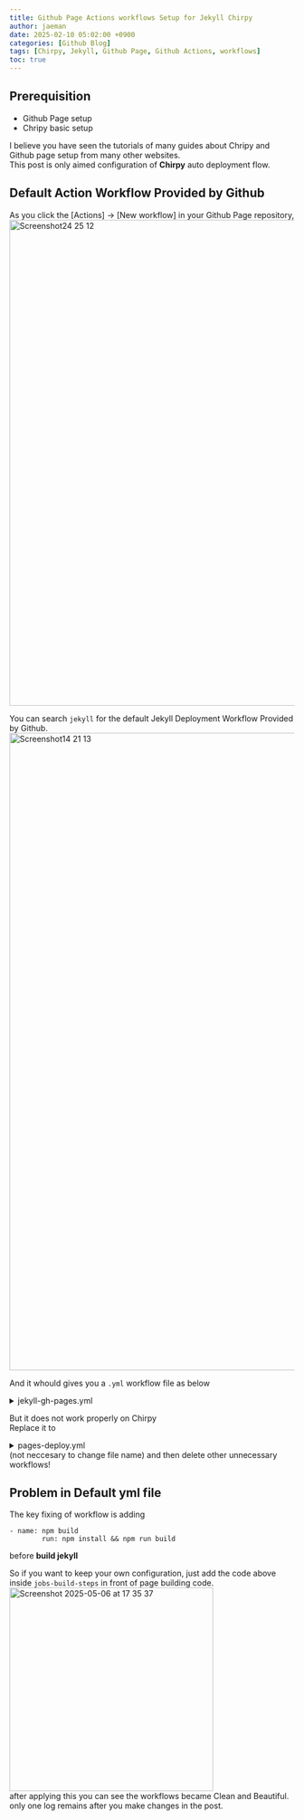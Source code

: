 ```yaml
---
title: Github Page Actions workflows Setup for Jekyll Chirpy
author: jaeman
date: 2025-02-10 05:02:00 +0900
categories: [Github Blog]
tags: [Chirpy, Jekyll, Github Page, Github Actions, workflows]
toc: true
---
```


## Prerequisition
- Github Page setup
- Chripy basic setup

I believe you have seen the tutorials of many guides about Chripy and Github page setup from many other websites.  
This post is only aimed configuration of **Chirpy** auto deployment flow.

## Default Action Workflow Provided by Github
As you click the [Actions] -> [New workflow] in your Github Page repository,  
<img width="859" alt="Screenshot24 25 12" src="https://github.com/user-attachments/assets/3e31bf46-a441-4029-bc22-ea85d9d178e8" />
  
  
You can search ```jekyll``` for the default Jekyll Deployment Workflow Provided by Github.  
<img width="1127" alt="Screenshot14 21 13" src="https://github.com/user-attachments/assets/70c37710-76a3-406d-9b31-8f453102a9d0" />
  
And it whould gives you a `.yml` workflow file as below

<details>
<summary>jekyll-gh-pages.yml</summary>

```
# Sample workflow for building and deploying a Jekyll site to GitHub Pages
name: Deploy Jekyll with GitHub Pages dependencies preinstalled

on:
  # Runs on pushes targeting the default branch
  push:
    branches: ["master"]

  # Allows you to run this workflow manually from the Actions tab
  workflow_dispatch:

# Sets permissions of the GITHUB_TOKEN to allow deployment to GitHub Pages
permissions:
  contents: read
  pages: write
  id-token: write

# Allow only one concurrent deployment, skipping runs queued between the run in-progress and latest queued.
# However, do NOT cancel in-progress runs as we want to allow these production deployments to complete.
concurrency:
  group: "pages"
  cancel-in-progress: false

jobs:
  # Build job
  build:
    runs-on: ubuntu-latest
    steps:
      - name: Checkout
        uses: actions/checkout@v4
      - name: Setup Pages
        uses: actions/configure-pages@v5
      - name: Build with Jekyll
        uses: actions/jekyll-build-pages@v1
        with:
          source: ./
          destination: ./_site
      - name: Upload artifact
        uses: actions/upload-pages-artifact@v3

  # Deployment job
  deploy:
    environment:
      name: github-pages
      url: ${{ steps.deployment.outputs.page_url }}
    runs-on: ubuntu-latest
    needs: build
    steps:
      - name: Deploy to GitHub Pages
        id: deployment
        uses: actions/deploy-pages@v4
```
</details>
  
  
But it does not work properly on Chirpy  
Replace it to
<details>
<summary>pages-deploy.yml</summary>

```
name: "Build and Deploy"
on:
  push:
    branches:
      - main
      - master
    paths-ignore:
      - .gitignore
      - README.md
      - LICENSE

  # Allows you to run this workflow manually from the Actions tab
  workflow_dispatch:

permissions:
  contents: read
  pages: write
  id-token: write

# Allow one concurrent deployment
concurrency:
  group: "pages"
  cancel-in-progress: true

jobs:
  build:
    runs-on: ubuntu-latest

    steps:
      - name: Checkout
        uses: actions/checkout@v4
        with:
          fetch-depth: 0
          # submodules: true
          # If using the 'assets' git submodule from Chirpy Starter, uncomment above
          # (See: https://github.com/cotes2020/chirpy-starter/tree/main/assets)

      - name: Setup Pages
        id: pages
        uses: actions/configure-pages@v5

      - name: Setup Ruby
        uses: ruby/setup-ruby@v1
        with:
          ruby-version: 3.3
          bundler-cache: true
          
      - name: npm build
        run: npm install && npm run build
        
      - name: Build site
        run: bundle exec jekyll b -d "_site${{ steps.pages.outputs.base_path }}"
        env:
          JEKYLL_ENV: "production"

      - name: Test site
        run: |
          bundle exec htmlproofer _site \
            \-\-disable-external \
            \-\-ignore-urls "/^http:\/\/127.0.0.1/,/^http:\/\/0.0.0.0/,/^http:\/\/localhost/"

      - name: Upload site artifact
        uses: actions/upload-pages-artifact@v3
        with:
          path: "_site${{ steps.pages.outputs.base_path }}"

  deploy:
    environment:
      name: github-pages
      url: ${{ steps.deployment.outputs.page_url }}
    runs-on: ubuntu-latest
    needs: build
    steps:
      - name: Deploy to GitHub Pages
        id: deployment
        uses: actions/deploy-pages@v4

```
</details>
(not neccesary to change file name)  
and then delete other unnecessary workflows!

## Problem in Default yml file
The key fixing of workflow is adding
```
- name: npm build
        run: npm install && npm run build
```
before **build jekyll**  
  
So if you want to keep your own configuration, just add the code above inside ```jobs-build-steps``` in front of page building code.  
<img width="360" alt="Screenshot 2025-05-06 at 17 35 37" src="https://github.com/user-attachments/assets/ac7de0ef-8100-4ff3-9254-5dff9a94d7ca" />  
after applying this you can see the workflows became Clean and Beautiful.  
only one log remains after you make changes in the post.
